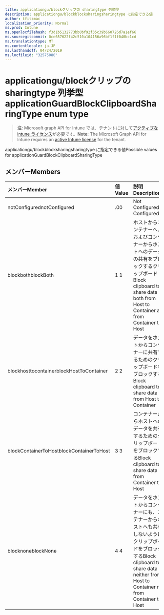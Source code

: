 ```yaml
---
title: applicationgu/blockクリップの sharingtype 列挙型
description: applicationgu/blockblocksharingsharingtype に指定できる値
author: tfitzmac
localization_priority: Normal
ms.prod: Intune
ms.openlocfilehash: f3d1b5132773bb0bf92f35c39b660726d7a1ef66
ms.sourcegitcommit: 0ce657622f42c510a104156a96bf1f1f040bc1cd
ms.translationtype: MT
ms.contentlocale: ja-JP
ms.lasthandoff: 04/24/2019
ms.locfileid: "32575080"
---
```

# <a name="applicationguardblockclipboardsharingtype-enum-type"></a><span data-ttu-id="871b0-103">applicationgu/blockクリップの sharingtype 列挙型</span><span class="sxs-lookup"><span data-stu-id="871b0-103">applicationGuardBlockClipboardSharingType enum type</span></span>

> <span data-ttu-id="871b0-104">**注:** Microsoft graph API for Intune では、テナントに対して[アクティブな intune ライセンス](https://go.microsoft.com/fwlink/?linkid=839381)が必要です。</span><span class="sxs-lookup"><span data-stu-id="871b0-104">**Note:** The Microsoft Graph API for Intune requires an [active Intune license](https://go.microsoft.com/fwlink/?linkid=839381) for the tenant.</span></span>

<span data-ttu-id="871b0-105">applicationgu/blockblocksharingsharingtype に指定できる値</span><span class="sxs-lookup"><span data-stu-id="871b0-105">Possible values for applicationGuardBlockClipboardSharingType</span></span>

## <a name="members"></a><span data-ttu-id="871b0-106">メンバー</span><span class="sxs-lookup"><span data-stu-id="871b0-106">Members</span></span>
|<span data-ttu-id="871b0-107">メンバー</span><span class="sxs-lookup"><span data-stu-id="871b0-107">Member</span></span>|<span data-ttu-id="871b0-108">値</span><span class="sxs-lookup"><span data-stu-id="871b0-108">Value</span></span>|<span data-ttu-id="871b0-109">説明</span><span class="sxs-lookup"><span data-stu-id="871b0-109">Description</span></span>|
|:---|:---|:---|
|<span data-ttu-id="871b0-110">notConfigured</span><span class="sxs-lookup"><span data-stu-id="871b0-110">notConfigured</span></span>|<span data-ttu-id="871b0-111">.0</span><span class="sxs-lookup"><span data-stu-id="871b0-111">0</span></span>|<span data-ttu-id="871b0-112">Not Configured</span><span class="sxs-lookup"><span data-stu-id="871b0-112">Not Configured</span></span>|
|<span data-ttu-id="871b0-113">blockboth</span><span class="sxs-lookup"><span data-stu-id="871b0-113">blockBoth</span></span>|<span data-ttu-id="871b0-114">1 </span><span class="sxs-lookup"><span data-stu-id="871b0-114">1</span></span>|<span data-ttu-id="871b0-115">ホストからコンテナーへ、およびコンテナーからホストへのデータの共有をブロックするクリップボード</span><span class="sxs-lookup"><span data-stu-id="871b0-115">Block clipboard to share data both from Host to Container and from Container to Host</span></span>|
|<span data-ttu-id="871b0-116">blockhosttocontainer</span><span class="sxs-lookup"><span data-stu-id="871b0-116">blockHostToContainer</span></span>|<span data-ttu-id="871b0-117">2 </span><span class="sxs-lookup"><span data-stu-id="871b0-117">2</span></span>|<span data-ttu-id="871b0-118">データをホストからコンテナーに共有するためのクリップボードをブロックする</span><span class="sxs-lookup"><span data-stu-id="871b0-118">Block clipboard to share data from Host to Container</span></span>|
|<span data-ttu-id="871b0-119">blockContainerToHost</span><span class="sxs-lookup"><span data-stu-id="871b0-119">blockContainerToHost</span></span>|<span data-ttu-id="871b0-120">3 </span><span class="sxs-lookup"><span data-stu-id="871b0-120">3</span></span>|<span data-ttu-id="871b0-121">コンテナーからホストへのデータを共有するためのクリップボードをブロックする</span><span class="sxs-lookup"><span data-stu-id="871b0-121">Block clipboard to share data from Container to Host</span></span>|
|<span data-ttu-id="871b0-122">blocknone</span><span class="sxs-lookup"><span data-stu-id="871b0-122">blockNone</span></span>|<span data-ttu-id="871b0-123">4 </span><span class="sxs-lookup"><span data-stu-id="871b0-123">4</span></span>|<span data-ttu-id="871b0-124">データをホストからコンテナーにも、コンテナーからホストへも共有しないようにクリップボードをブロックする</span><span class="sxs-lookup"><span data-stu-id="871b0-124">Block clipboard to share data neither from Host to Container nor from Container to Host</span></span>|




